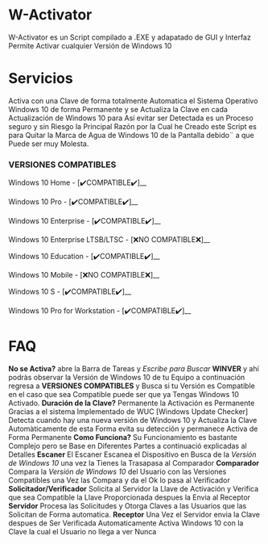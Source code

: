 # W-Activator
W-Activator es un Script compilado a .EXE y adapatado de GUI y Interfaz Permite Activar cualquier Versión de Windows 10

# Servicios
Activa con una Clave de forma totalmente Automatica el Sistema Operativo Windows 10
de forma Permanente y se Actualiza la Clave en cada Actualización de Windows 10 para 
Así evitar ser Detectada es un Proceso seguro y sin Riesgo la Principal Razón por la Cual
he Creado este Script es para Quitar la Marca de Agua de Windows 10 de la Pantalla debido¨
a que Puede ser muy Molesta.

### VERSIONES COMPATIBLES
Windows 10 Home - [✔️COMPATIBLE✔️]__

Windows 10 Pro - [✔️COMPATIBLE✔️]__

Windows 10 Enterprise - [✔️COMPATIBLE✔️]__

Windows 10 Enterprise LTSB/LTSC - [❌NO COMPATIBLE❌]__

Windows 10 Education - [✔️COMPATIBLE✔️]__

Windows 10 Mobile - [❌NO COMPATIBLE❌]__

Windows 10 S - [✔️COMPATIBLE✔️]__

Windows 10 Pro for Workstation - [✔️COMPATIBLE✔️]__


# FAQ
__No se Activa?__ abre la Barra de Tareas y *Escribe para Buscar* __WINVER__ y ahí podràs observar la Versión de Windows 10 de tu Equipo
a continuación regresa a __VERSIONES COMPATIBLES__ y Busca si tu Versión es Compatible en el caso que sea Compatible puede ser que ya Tengas
Windows 10 Activado.
__Duración de la Clave?__ Permanente la Activación es Permanente Gracias a el sistema Implementado de WUC [Windows Update Checker] Detecta cuando
hay una nueva versión de Windows 10 y Actualiza la Clave Automàticamente de esta Forma evita su detección y permanece Activa de Forma Permanente
__Como Funciona?__ Su Funcionamiento es bastante Complejo pero se Base en Diferentes Partes a continuació explicadas al Detalles
__Escaner__ El Escaner Escanea el Dispositivo en Busca de la *Versión de Windows 10* una vez la Tienes la Trasapasa al Comparador
__Comparador__ Compara la *Versión de Windows 10* del Usuario con las Versiones Compatibles una Vez las Compara y da el Ok lo pasa al Verificador
__Solicitador/Verificador__ Solicita al Servidor la Llave de Activación y Verifica que sea Compatible la Llave Proporcionada despues la Envia al Receptor
__Servidor__ Procesa las Solicitudes y Otorga Claves a las Usuarios que las Solicitan de Forma automatica.
__Receptor__ Una Vez el Servidor envia la Clave despues de Ser Verificada Automaticamente Activa Windows 10 con la Clave la cual el Usuario no llega a ver Nunca
